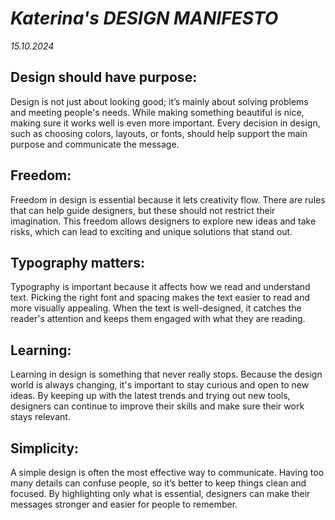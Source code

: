 # ***Katerina's DESIGN MANIFESTO***

*15.10.2024*

## **Design should have purpose**:

Design is not just about looking good; it’s mainly about solving problems and meeting people's needs. While making something beautiful is nice, making sure it works well is even more important. Every decision in design, such as choosing colors, layouts, or fonts, should help support the main purpose and communicate the message.


## **Freedom**:

Freedom in design is essential because it lets creativity flow. There are rules that can help guide designers, but these should not restrict their imagination. This freedom allows designers to explore new ideas and take risks, which can lead to exciting and unique solutions that stand out.


## **Typography matters**:

Typography is important because it affects how we read and understand text. Picking the right font and spacing makes the text easier to read and more visually appealing. When the text is well-designed, it catches the reader's attention and keeps them engaged with what they are reading.


## **Learning**:

Learning in design is something that never really stops. Because the design world is always changing, it's important to stay curious and open to new ideas. By keeping up with the latest trends and trying out new tools, designers can continue to improve their skills and make sure their work stays relevant.


## **Simplicity**:

A simple design is often the most effective way to communicate. Having too many details can confuse people, so it’s better to keep things clean and focused. By highlighting only what is essential, designers can make their messages stronger and easier for people to remember.
